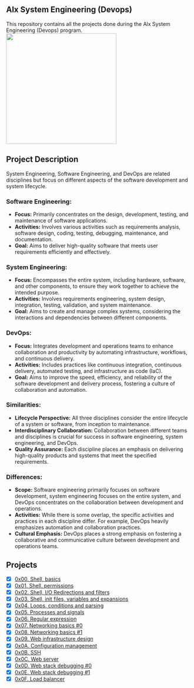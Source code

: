 ## Alx System Engineering (Devops)

This repository contains all the projects done during the Alx System Engineering (Devops) program.
<img src="https://user-images.githubusercontent.com/110635002/224037016-8bc5be68-a3c8-4457-b7d6-1ded4e2f59d5.png" width="300" height="auto" align="center" />

## Project Description
System Engineering, Software Engineering, and DevOps are related disciplines but focus on different aspects of the software development and system lifecycle.

### Software Engineering:
- **Focus:** Primarily concentrates on the design, development, testing, and maintenance of software applications.
- **Activities:** Involves various activities such as requirements analysis, software design, coding, testing, debugging, maintenance, and documentation.
- **Goal:** Aims to deliver high-quality software that meets user requirements efficiently and effectively.

### System Engineering:
- **Focus:** Encompasses the entire system, including hardware, software, and other components, to ensure they work together to achieve the intended purpose.
- **Activities:** Involves requirements engineering, system design, integration, testing, validation, and system maintenance.
- **Goal:** Aims to create and manage complex systems, considering the interactions and dependencies between different components.

### DevOps:
- **Focus:** Integrates development and operations teams to enhance collaboration and productivity by automating infrastructure, workflows, and continuous delivery.
- **Activities:** Includes practices like continuous integration, continuous delivery, automated testing, and infrastructure as code (IaC).
- **Goal:** Aims to improve the speed, efficiency, and reliability of the software development and delivery process, fostering a culture of collaboration and automation.

### Similarities:
- **Lifecycle Perspective:** All three disciplines consider the entire lifecycle of a system or software, from inception to maintenance.
- **Interdisciplinary Collaboration:** Collaboration between different teams and disciplines is crucial for success in software engineering, system engineering, and DevOps.
- **Quality Assurance:** Each discipline places an emphasis on delivering high-quality products and systems that meet the specified requirements.

### Differences:
- **Scope:** Software engineering primarily focuses on software development, system engineering focuses on the entire system, and DevOps concentrates on the collaboration between development and operations.
- **Activities:** While there is some overlap, the specific activities and practices in each discipline differ. For example, DevOps heavily emphasizes automation and collaboration practices.
- **Cultural Emphasis:** DevOps places a strong emphasis on fostering a collaborative and communicative culture between development and operations teams.

## Projects
- [x] [0x00. Shell, basics](./0x00-shell_basics)
- [x] [0x01. Shell, permissions](./0x01-shell_permissions)
- [x] [0x02. Shell, I/O Redirections and filters](./0x02-shell_redirections)
- [x] [0x03. Shell, init files, variables and expansions](./0x03-shell_variables_expansions)
- [x] [0x04. Loops, conditions and parsing](./0x04-loops_conditions_and_parsing)
- [x] [0x05. Processes and signals](./0x05-processes_and_signals)
- [x] [0x06. Regular expression](./0x06-regular_expressions)
- [x] [0x07. Networking basics #0](./0x07-networking_basics)
- [x] [0x08. Networking basics #1](./0x08-networking_basics_2)
- [x] [0x09. Web infrastructure design](./0x09-web_infrastructure_design)
- [x] [0x0A. Configuration management](./0x0A-configuration_management)
- [x] [0x0B. SSH](./0x0B-ssh)
- [x] [0x0C. Web server](./0x0C-web_server)
- [x] [0x0D. Web stack debugging #0](./0x0D-web_stack_debugging_0)
- [x] [0x0E. Web stack debugging #1](./0x0E-web_stack_debugging_1)
- [x] [0x0F. Load balancer](./0x0F-load_balancer)